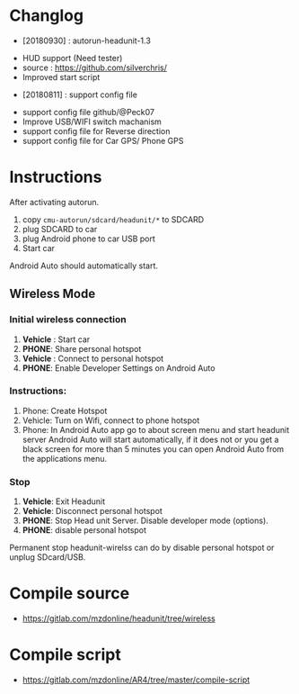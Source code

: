 # Changlog

- [20180930] : autorun-headunit-1.3
* HUD support (Need tester) 
* source : https://github.com/silverchris/
* Improved start script

- [20180811] : support config file 
* support config file github/@Peck07
* Improve USB/WIFI switch machanism
* support config file for Reverse direction
* support config file for Car GPS/ Phone GPS

# Instructions

After activating autorun.

1. copy `cmu-autorun/sdcard/headunit/*` to SDCARD
2. plug SDCARD to car
3. plug Android phone to car USB port
4. Start car

Android Auto should automatically start.  
## Wireless Mode

### Initial wireless connection 
1. <b>Vehicle</b> : Start car
2. <b>PHONE</b>: Share personal hotspot
3. <b>Vehicle</b> : Connect to personal hotspot
4. <b>PHONE</b>:  Enable Developer Settings on Android Auto 

### Instructions:
1. Phone: Create Hotspot
2. Vehicle: Turn on Wifi, connect to phone hotspot
3. Phone: In Android Auto app go to about screen menu and start headunit server
Android Auto will start automatically, if it does not or you get a black screen for more than 5 minutes you can open Android Auto from the applications menu. 

### Stop

1. <b>Vehicle</b>: Exit Headunit
2. <b>Vehicle</b>: Disconnect personal hotspot
3. <b>PHONE</b>: Stop Head unit Server. Disable developer mode (options).
4. <b>PHONE</b>: disable personal hotspot

Permanent stop headunit-wirelss can do by disable personal hotspot or unplug SDcard/USB.

# Compile source
* <https://gitlab.com/mzdonline/headunit/tree/wireless>

# Compile script
* <https://gitlab.com/mzdonline/AR4/tree/master/compile-script>
